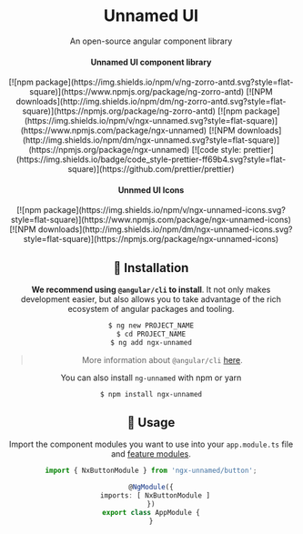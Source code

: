 
<h1 align="center">
Unnamed UI
</h1>

<div align="center">
An open-source angular component library

#### Unnamed UI component library
<div align="center">
[![npm package](https://img.shields.io/npm/v/ng-zorro-antd.svg?style=flat-square)](https://www.npmjs.org/package/ng-zorro-antd)
[![NPM downloads](http://img.shields.io/npm/dm/ng-zorro-antd.svg?style=flat-square)](https://npmjs.org/package/ng-zorro-antd)
[![npm package](https://img.shields.io/npm/v/ngx-unnamed.svg?style=flat-square)](https://www.npmjs.com/package/ngx-unnamed)
[![NPM downloads](http://img.shields.io/npm/dm/ngx-unnamed.svg?style=flat-square)](https://npmjs.org/package/ngx-unnamed)
[![code style: prettier](https://img.shields.io/badge/code_style-prettier-ff69b4.svg?style=flat-square)](https://github.com/prettier/prettier)
</div>

#### Unnmed UI Icons
<div align="center">
[![npm package](https://img.shields.io/npm/v/ngx-unnamed-icons.svg?style=flat-square)](https://www.npmjs.com/package/ngx-unnamed-icons)
[![NPM downloads](http://img.shields.io/npm/dm/ngx-unnamed-icons.svg?style=flat-square)](https://npmjs.org/package/ngx-unnamed-icons)
</div>

## 💾 Installation

**We recommend using `@angular/cli` to install**. It not only makes development easier, but also allows you to take advantage of the rich ecosystem of angular packages and tooling.

```bash
$ ng new PROJECT_NAME
$ cd PROJECT_NAME
$ ng add ngx-unnamed
```

> More information about `@angular/cli` [here](https://github.com/angular/angular-cli).

You can also install `ng-unnamed` with npm or yarn

```bash
$ npm install ngx-unnamed
```

## 🔨 Usage

Import the component modules you want to use into your `app.module.ts` file and [feature modules](https://angular.dev/guide/ngmodules/feature-modules).

```ts
import { NxButtonModule } from 'ngx-unnamed/button';

@NgModule({
  imports: [ NxButtonModule ]
})
export class AppModule {
}
```

